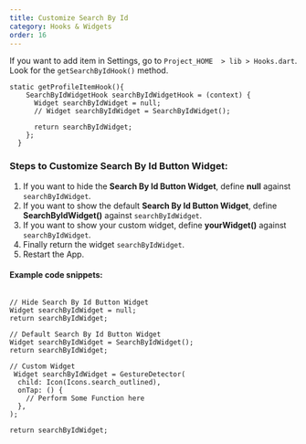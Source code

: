 ```yaml
---
title: Customize Search By Id
category: Hooks & Widgets
order: 16
---
```



If you want to add item in Settings, go to `Project_HOME  > lib > Hooks.dart`. Look for the `getSearchByIdHook()` method.

```
static getProfileItemHook(){
    SearchByIdWidgetHook searchByIdWidgetHook = (context) {
      Widget searchByIdWidget = null;
      // Widget searchByIdWidget = SearchByIdWidget();

      return searchByIdWidget;
    };
  }
```

### Steps to Customize Search By Id Button Widget: 

1. If you want to hide the **Search By Id Button Widget**, define **null** against `searchByIdWidget`.
2. If you want to show the default **Search By Id Button Widget**, define **SearchByIdWidget()** against `searchByIdWidget`.
3. If you want to show your custom widget, define **yourWidget()** against `searchByIdWidget`.
4. Finally return the widget `searchByIdWidget`.
5. Restart the App.

#### Example code snippets:

```

// Hide Search By Id Button Widget
Widget searchByIdWidget = null;
return searchByIdWidget;

// Default Search By Id Button Widget
Widget searchByIdWidget = SearchByIdWidget();
return searchByIdWidget;

// Custom Widget
 Widget searchByIdWidget = GestureDetector(
  child: Icon(Icons.search_outlined),
  onTap: () {
    // Perform Some Function here
  },
);

return searchByIdWidget;

```